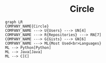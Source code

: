 <h1 align="center">Circle</h1>

```mermaid
graph LR
COMPANY_NAME{Circle}
COMPANY_NAME ---> U{Users} ---> UN[4]
COMPANY_NAME ---> R{Repositories} ---> RN[7]
COMPANY_NAME ---> G{Gists} ---> GN[6]
COMPANY_NAME ---> ML{Most Used<br>Languages}
ML --> Python[Python]
ML --> Java[Java]
ML --> C[C]
```
